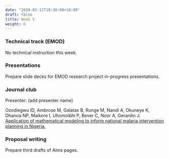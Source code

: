 ```yaml
---
date: "2019-02-11T19:30:08+10:00"
draft: false
title: Week 5
weight: 6
---
```


<!--more-->

### Technical track (EMOD)

No technical instruction this week.

### Presentations

Prepare slide decks for EMOD research project in-progress presentations.

### Journal club

Presenter: (add presenter name)

Ozodiegwu ID, Ambrose M, Galatas B, Runge M, Nandi A, Okuneye K, Dhanoa NP, Maikore I, Uhomoibhi P, Bever C, Noor A, Gerardin J.
[Application of mathematical modeling to inform national malaria intervention planning in Nigeria.](https://northwestern.box.com/s/1esdm0mwqmdqxrtu6ct1mduxyfef50x7)

### Proposal writing

Prepare third drafts of Aims pages.